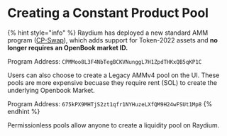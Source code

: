 # Creating a Constant Product Pool

{% hint style="info" %}
Raydium has deployed a new standard AMM program ([CP-Swap](https://github.com/raydium-io/raydium-cp-swap)), which adds support for Token-2022 assets and **no longer requires an OpenBook market ID.**

Program Address: `CPMMoo8L3F4NbTegBCKVNunggL7H1ZpdTHKxQB5qKP1C`

Users can also choose to create a Legacy AMMv4 pool on the UI. These pools are more expensive becuase they require rent (SOL) to create the underlying Openbook Market.

Program Address: `675kPX9MHTjS2zt1qfr1NYHuzeLXfQM9H24wFSUt1Mp8`
{% endhint %}

Permissionless pools allow anyone to create a liquidity pool on Raydium.
